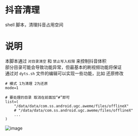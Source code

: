 # 抖音清理

shell 脚本，清理抖音占用空间

# 说明

本脚本通过 `对目录清空` 和 `禁止写入权限` 来控制抖音体积  
部分目录可能会导致功能异常，但最基本的刷视频功能将保证  
通过对 `dyts.sh` 文件的编辑可以实现一些功能，比如 还原修改

```shell
# 模式 1为清理 2为还原
mode=1

# 要处理的目录 取消在前面加“#”即可
list=(
    "/data/data/com.ss.android.ugc.aweme/files/offlineX"
    # "/data/data/com.ss.android.ugc.aweme/files/offlineX"
    ...
)
```
![image](https://github.com/lswlc33/douyin_to_simple/assets/86835895/8ac953c8-636c-4c0d-bc7c-146444029fd0)
